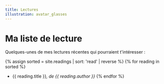 ```yaml
---
title: Lectures
illustration: avatar_glasses
---
```


# Ma liste de lecture

Quelques-unes de mes lectures récentes qui pourraient t'intéresser :

{% assign sorted = site.readings | sort: 'read' | reverse  %}
{% for reading in sorted %}
* {{ reading.title }}*, de {{ reading.author }}*
{% endfor %}